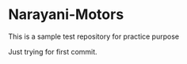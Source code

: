 # Narayani-Motors
This is a sample test repository for practice purpose


Just trying for first commit.

